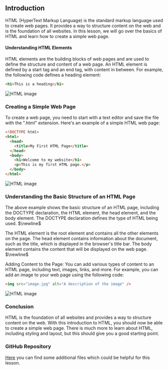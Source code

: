 ## Introduction

HTML (HyperText Markup Language) is the standard markup language used to create web pages. It provides a way to structure content on the web and is the foundation of all websites. In this lesson, we will go over the basics of HTML and learn how to create a simple web page.

#### Understanding HTML Elements

HTML elements are the building blocks of web pages and are used to define the structure and content of a web page. An HTML element is defined by a start tag and an end tag, with content in between. For example, the following code defines a heading element:

```html
<h1>This is a heading</h1>
```

![HTML image](/Articles/FrontEnd/HTML/intro1.png "HTML introduction")

### Creating a Simple Web Page

To create a web page, you need to start with a text editor and save the file with the ".html" extension. Here's an example of a simple HTML web page:

```html
<!DOCTYPE html>
<html>
  <head>
    <title>My First HTML Page</title>
  </head>
  <body>
    <h1>Welcome to my website</h1>
    <p>This is my first HTML page.</p>
  </body>
</html>
```

![HTML image](/Articles/FrontEnd/HTML/intro2.png "HTML introduction")

### Understanding the Basic Structure of an HTML Page

The above example shows the basic structure of an HTML page, including the DOCTYPE declaration, the HTML element, the head element, and the body element.
The DOCTYPE declaration defines the type of HTML being used.
$\newline$

The HTML element is the root element and contains all the other elements on the page.
The head element contains information about the document, such as the title, which is displayed in the browser's title bar.
The body element contains the content that will be displayed on the web page.
$\newline$

Adding Content to the Page: You can add various types of content to an HTML page, including text, images, links, and more. For example, you can add an image to your web page using the following code:

```html
<img src="image.jpg" alt="A description of the image" />
```

![HTML image](/Articles/FrontEnd/HTML/intro3.png "HTML introduction")

### Conclusion

HTML is the foundation of all websites and provides a way to structure content on the web. With this introduction to HTML, you should now be able to create a simple web page. There is much more to learn about HTML, including styling and layout, but this should give you a good starting point.

### GitHub Repository

[Here](https://github.com/SamuelFoc/Cerebro-Stream-Projects/blob/main/FrontEnd/HTML/1%20simpleWeb.html) you can find some additional files which could be helpful for this lesson.
